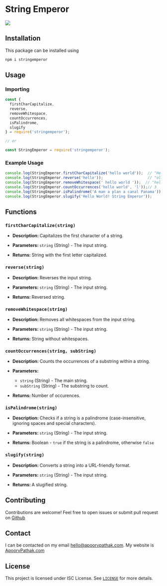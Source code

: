 # String Emperor
<img src="https://skillicons.dev/icons?i=js,npm" />

## Installation

This package can be installed using 
```bash
npm i stringemperor
```

## Usage

### Importing


``` javascript
const {
  firstCharCapitalize, 
  reverse, 
  removeWhitespace, 
  countOccurrences, 
  isPalindrome, 
  slugify
} = require('stringemperor');

// or

const StringEmperor = require('stringemperor');
```

### Example Usage
```JavaScript
console.log(StringEmperor.firstCharCapitalize('hello world'));  // "Hello world"
console.log(StringEmperor.reverse('hello'));                    // "olleh"
console.log(StringEmperor.removeWhitespace(' hello world '));  // "helloworld"
console.log(StringEmperor.countOccurrences('hello world', 'l'));// 3
console.log(StringEmperor.isPalindrome('A man a plan a canal Panama'));  // true
console.log(StringEmperor.slugify('Hello World! String Emperor'));       // "hello-world-string-emperor"
```

## Functions

### `firstCharCapitalize(string)`
- <strong>Description: </strong> Capitalizes the first character of a string.

- <strong>Parameters: </strong> `string` (String) - The input string.

- <strong>Returns: </strong> String with the first letter capitalized.

### `reverse(string)`
- <strong>Description: </strong> Reverses the input string.

- <strong>Parameters: </strong> `string` (String) - The input string.

- <strong>Returns: </strong> Reversed string.

### `removeWhitespace(string)`
- <strong>Description: </strong> Removes all whitespaces from the input string.

- <strong>Parameters: </strong> `string` (String) - The input string.

- <strong>Returns: </strong> String without whitespaces.

### `countOccurrences(string, subString)`
- <strong>Description: </strong> Counts the occurrences of a substring within a string.

- <strong>Parameters: </strong> 
    - `string` (String) - The main string.
    - `subString`  (String) - The substring to count.

- <strong>Returns: </strong> Number of occurences.

### `isPalindrome(string)`
- <strong>Description: </strong> Checks if a string is a palindrome (case-insensitive, ignoring spaces and special characters).

- <strong>Parameters: </strong> `string` (String) - The input string.

- <strong>Returns: </strong> Boolean - `true` if the string is a palindrome, otherwise `false`

### `slugify(string)`
- <strong>Description: </strong> Converts a string into a URL-friendly format.

- <strong>Parameters: </strong> `string` (String) - The input string.

- <strong>Returns: </strong> A slugified string.

## Contributing

Contributions are welcome! Feel free to open issues or submit pull request on [Github](https://github.com/apoorvpathak/stringemperor)

## Contact

I can be contacted on my email [hello@apoorvpathak.com](mailto:hello@apoorvpathak.com). My website is [ApoorvPathak.com](https://www.apoorvpathak.com)

## License

This project is licensed under ISC License. See [`LICENSE`](./LICENSE) for more details.
